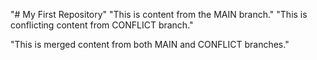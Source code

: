 "# My First Repository"
"This is content from the MAIN branch."
"This is conflicting content from CONFLICT branch."

"This is merged content from both MAIN and CONFLICT branches."



